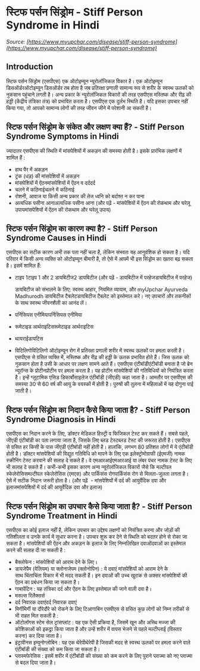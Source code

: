 # स्टिफ पर्सन सिंड्रोम - Stiff Person Syndrome in Hindi
_Source: [https://www.myupchar.com/disease/stiff-person-syndrome](https://www.myupchar.com/disease/stiff-person-syndrome)_

## Introduction
स्टिफ पर्सन सिंड्रोम (एसपीएस) एक ऑटोइम्यून न्यूरोलॉजिकल विकार है। एक ऑटोइम्यून डिसऑर्डरऑटोइम्यून डिसऑर्डर तब होता है जब प्रतिरक्षा प्रणाली सामान्य रूप से शरीर के स्वस्थ ऊतकों को नुकसान पहुंचाने लगती है। अन्य प्रकार के न्यूरोलॉजिकल विकारों की तरह एसपीएस मस्तिष्क और रीढ़ की हड्डी (केंद्रीय तंत्रिका तंत्र) को प्रभावित करता है।
एसपीएस एक दुर्लभ स्थिति है। यदि इसका उपचार नहीं किया गया, तो आपको सामान्य लोगों की तरह जीवन जीने में परेशानी आ सकती है।

## स्टिफ पर्सन सिंड्रोम के संकेत और लक्षण क्या हैं? - Stiff Person Syndrome Symptoms in Hindi
ज्यादातर एसपीएस की स्थिति में मांसपेशियों में अकड़न की समस्या होती है। इसके प्रारंभिक लक्षणों में शामिल हैं :
- हाथ पैर में अकड़न
- ट्रंक (धड़) की मांसपेशियों में अकड़न
- मांसपेशियों में ऐंठनमांसपेशियों में ऐंठन व दर्ददर्द
- चलने में कठिनाईचलने में कठिनाई
- रोशनी, आवाज या किसी अन्य प्रकार की तेज ध्वनि को बर्दाश्त न कर पाना
- अत्यधिक पसीना आनाअत्यधिक पसीना आना
(और पढ़ें - मांसपेशियों में ऐंठन की रोकथाम और घरेलू उपायमांसपेशियों में ऐंठन की रोकथाम और घरेलू उपाय)

## स्टिफ पर्सन सिंड्रोम का कारण क्या है? - Stiff Person Syndrome Causes in Hindi
एसपीएस का सटीक कारण अभी तक पता नहीं चला है, लेकिन संभवतः यह आनुवंशिक हो सकता है।
यदि परिवार में किसी अन्य व्यक्ति को ऑटोइम्यून बीमारी है, तो ऐसे में आपमें भी इस सिंड्रोम का खतरा बढ़ सकता है। इसमें शामिल हैं:
- टाइप 1टाइप 1 और 2 डायबिटीज2 डायबिटीज (और पढ़ें - डायबिटीज में परहेजडायबिटीज में परहेज)
	डायबिटीज को संभालने के लिए: स्वस्थ आहार, नियमित व्यायाम, और myUpchar Ayurveda Madhurodh डायबिटीज टैबलेटडायबिटीज टैबलेट को इस्तेमाल करे। नए उपचारों और तकनीकों के साथ स्वस्थ जीवनशैली का आनंद लें।
- पर्निसियस एनीमियापर्निसियस एनीमिया
- रूमेटाइड आर्थराइटिसरूमेटाइड आर्थराइटिस
- ​थायराईडायटिस
- विटिलिगोविटिलिगो
ऑटोइम्यून रोग में प्रतिरक्षा प्रणाली शरीर में स्वस्थ ऊतकों पर हमला करती है। एसपीएस से ग्रसित व्यक्ति में, मस्तिष्क और रीढ़ की हड्डी के ऊतक प्रभावित होते हैं। जिस ऊतक को नुकसान होता है उसी के आधार पर लक्षण सामने आते हैं।
एसपीएस एंटीबॉडीएंटीबॉडी बनाता है जो ब्रेन न्यूरॉन्स के प्रोटीनप्रोटीन पर हमला करता है। यह प्रोटीन मांसपेशियों की गतिविधियों को नियंत्रित करता है। इन्हें ग्लूटामिक एसिड डिकार्बोसाइलेज एंटीबॉडी (जीएडी) कहा जाता है।
आमतौर पर एसपीएस की समस्या 30 से 60 वर्ष की आयु के वयस्कों में होती है। पुरुषों की तुलना में महिलाओं में यह दोगुना पाई जाती है।

## स्टिफ पर्सन सिंड्रोम का निदान कैसे किया जाता है? - Stiff Person Syndrome Diagnosis in Hindi
एसपीएस का निदान करने के लिए, डॉक्टर मेडिकल हिस्ट्री व फिजिकल टेस्ट कर सकते हैं।
सबसे पहले, जीएडी एंटीबॉडी का पता लगाया जाता है, जिसके लिए ब्लड टेस्टब्लड टेस्ट की जरूरत होती है। एसपीएस से ग्रसित हर किसी के पास जीएडी एंटीबॉडी नहीं होती है। हालांकि, लगभग 80 प्रतिशत लोगों में ये एंटीबॉडी होती है।
डॉक्टर मांसपेशियों की विद्युत गतिविधि को मापने के लिए एक इलेक्ट्रोमोग्राफी (ईएमजी) नामक स्क्रीनिंग टेस्ट करवाने की सलाह दे सकते हैं। वे एमआरआईएमआरआई या लंबर पंचर नामक टेस्ट के लिए भी सलाह दे सकते हैं।
कभी-कभी इसका कारण अन्य न्यूरोलॉजिकल विकारों जैसे कि मल्टीपल स्केलेरोसिसमल्टीपल स्केलेरोसिस (एमएस) और पार्किंसंस रोगपार्किंसंस रोग से मिलता-जुलता लगता है। ऐसे में सटीक निदान जरूरी होता है।
(और पढ़ें  - मांसपेशियों में दर्द की आयुर्वेदिक दवा और इलाजमांसपेशियों में दर्द की आयुर्वेदिक दवा और इलाज)

## स्टिफ पर्सन सिंड्रोम का उपचार कैसे किया जाता है? - Stiff Person Syndrome Treatment in Hindi
एसपीएस का कोई इलाज नहीं है, लेकिन उपचार का उद्देश्य लक्षणों को नियंत्रित करना और जोड़ों की गतिशीलता व उनके कार्य में सुधार करना है।
उपचार शुरू कर देने से स्थिति को बदतर होने से रोका जा सकता है। मांसपेशियों की ऐंठन और अकड़न के इलाज के लिए निम्नलिखित दवाओंदवाओं का इस्तेमाल करने की सलाह दी जा सकती है :
- बैक्लोफेन : मांसपेशियों को आराम देने के लिए।
- डायजेपैम (वेलियम) या क्लोनाजेपम (क्लोनोपिन) : ये दवाएं मांसपेशियों को आराम देने के साथ चिंताचिंता विकार में भी मदद सकती हैं। इन दवाओं की उच्च खुराक से अक्सर मांसपेशियों की ऐंठन का प्रबंधन किया जा सकता है।
- गाबापेंटिन : यह तंत्रिका दर्द और ऐंठन के लिए इस्तेमाल की जाने वाली दवा है।
- मसल्स रिलैक्सर्स
- दर्द निवारक दवाएंदर्द निवारक दवाएं
- मिर्गीमिर्गी या दौरेदौरे को रोकने के लिए टिआगाबिन
एसपीएस से ग्रसित कुछ लोगों को निम्न तरीकों से भी राहत मिल सकती है :
- ऑटोलॉगस स्टेम सेल ट्रांसप्लांट : यह एक ऐसी प्रक्रिया है, जिसमें खून और अस्थि मज्जा की कोशिकाओं को इकट्ठा किया जाता है और उन्हें शरीर में वापस भेजने से पहले मल्टीप्लाई (विस्तार करना) कर दिया जाता है।
- इंट्रावीनस इम्युनोग्लोबिन : यह एक थेरेपीथेरेपी है जिसकी मदद से स्वस्थ ऊतकों पर हमला करने वाले एंटीबॉडी की संख्या को कम किया जा सकता है।
- प्लास्मफेरेसिस : इसमें शरीर में एंटीबॉडी की संख्या को कम करने के लिए पुराने प्लाज्मा को नए प्लाज्मा से बदल दिया जाता है।

